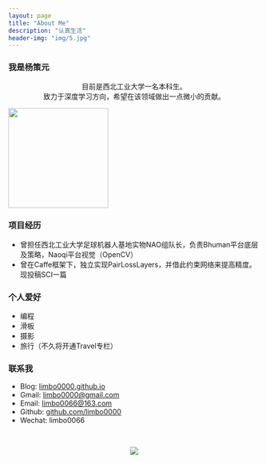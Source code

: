 ```yaml
---
layout: page
title: "About Me"
description: "认真生活"
header-img: "img/5.jpg"
---
```

### 我是杨策元
<center>
目前是西北工业大学一名本科生。
<br/>致力于深度学习方向，希望在该领域做出一点微小的贡献。

</center>

<Left>
    <p><img src="https://github.com/limbo0000/limbo/blob/master/img/myself.jpg?raw=true" align="center" width="200" height="200"></p>
</Left>

### 项目经历
- 曾担任西北工业大学足球机器人基地实物NAO组队长，负责Bhuman平台底层及策略，Naoqi平台视觉（OpenCV）
- 曾在Caffe框架下，独立实现PairLossLayers，并借此约束网络来提高精度。现投稿SCI一篇

### 个人爱好
- 编程
- 滑板
- 摄影
- 旅行（不久将开通Travel专栏）

### 联系我
 
- Blog: [limbo0000.github.io](http://limbo0000.github.io/limbo/)    
- Gmail: [limbo0000@gmail.com](mailto:limbo0000@gmail.com )  
- Email: [limbo0066@163.com](mailto:limbo0066@163.com)
- Github: [github.com/limbo0000](https://github.com/limbo0000/)
- Wechat: limbo0066

 
<center>
    <p><img src="https://github.com/limbo0000/limbo/blob/master/img/erweima.png" align="center"></p>
</center>






